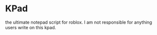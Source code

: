 # KPad 
the ultimate notepad script for roblox. 
I am not responsible for anything users write on this kpad.
